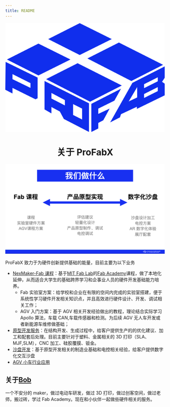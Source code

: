 ```yaml
---
title: README
---
```


<div align=center>
	<img src="/src/assets/logo.svg" />
</div>

# <center> 关于 ProFabX

![](https://raw.githubusercontent.com/bobwu0214/imageuploadservice/main/img/WX20230112-002029.png)

ProFabX 致力于为硬件创新提供基础的能量，目前主要为以下业务

- [NexMaker-Fab 课程](https://www.nexmaker.com/)：基于[MIT Fab Lab](https://www.fablabs.io/)的[Fab Academy](https://fabacademy.org/)课程，做了本地化延伸，从而适合大学生的基础跨界学习和企事业人员的硬件开发基础能力培养。
  - Fab 实验室方案：给学校和企业在有限的空间内完成的实验室搭建，便于系统性学习硬件开发相关知识点，并且高效进行硬件设计、开发、调试相关工作；
  - AGV 入门方案：基于 AGV 相关开发经验做出的教程，理论结合实际学习 Apollo 算法，车载 CAN,车载传感器和检测。为后续 AGV 无人车开发或者新能源车维修做基础；
- [原型开发服务](/zh-CN/prototype/prototype.md)：在结构开发、生成过程中，给客户提供生产的的优化建议、加工和配套后处理。目前主要针对于塑料、金属相关的 3D 打印（SLA、MJF,SLM），CNC 加工、硅胶覆膜、钣金。
- [沙盘开发](/zh-CN/sandtable/readme.md)：基于原型开发相关的制造业基础和电控相关经验，给客户提供数字化交互沙盘
- [AGV 小车行业应用](/zh-CN/agvedu/agvcase.md)

## 关于[Bob](bobwu@profabx.com)

一个不安分的 maker，做过电动车研发，做过 3D 打印，做过创客空间，做过老师，搬过砖，学过 Fab Academy。现在和小伙伴一起做些硬件相关的服务。
